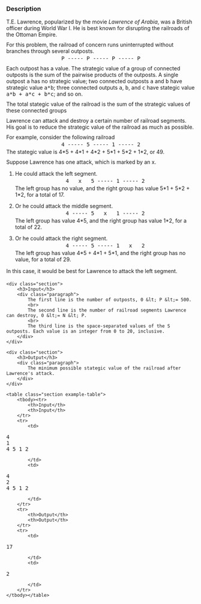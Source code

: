 <style>
	.center {
		margin-right: auto;
		margin-left: auto;
	}

	.center-text {
		text-align: center ! important;
	}

	.example-table {
		margin-top: 10px;
		text-align: left;
		width: 100%;
	}

	.example-table td {
		max-width: 0;
		word-wrap: break-word;
		vertical-align: top; 
	}

	.example-table .vertical-spacer {
		height: 5px;
	}

	.inline {
		display: inline;
	}

	.section {
		margin-top: 19px;
		margin-bottom:19px;
	}

	.section:first-child, .section:first-child > h3:first-child {
		margin-top: 0;
	}

	.paragraph {
		margin-top: 10px;
		margin-bottom: 10px;
		text-align: left;
	}

	.paragraph ul, .paragraph pre {
		margin-top: 3px;
		margin-bottom: 3px;
	}

	ul.padded > li, ol.padded > li {
		margin-bottom: 13px;
	}
	ul.padded > li:last-child, ol.padded > li:last-child {
		margin-bottom: 0;
	}

	pre {
		tab-size: 4;
	}

	.billboard {
		line-height: 1em;
		outline: solid 1px black;
	}
</style>

<div>
	<div class="section">
		<h3>Description</h3>
		<div class="paragraph">
			T.E. Lawrence, popularized by the movie <i>Lawrence of Arabia</i>, was a British officer during World War I. He is best known for disrupting the railroads of the Ottoman Empire.
		</div>
		<div class="paragraph">
			For this problem, the railroad of concern runs uninterrupted without branches through several outposts.
<pre class="center-text">P ----- P ----- P ----- P</pre>
		</div>
		<div class="paragraph">
			Each outpost has a value. The strategic value of a group of connected outposts is the sum of the pairwise products of the outposts. A single outpost <pre class="inline">a</pre> has no strategic value; two connected outposts <pre class="inline">a</pre> and <pre class="inline">b</pre> have strategic value <pre class="inline">a*b</pre>; three connected outputs <pre class="inline">a</pre>, <pre class="inline">b</pre>, and <pre class="inline">c</pre> have stategic value <pre class="inline">a*b + a*c + b*c</pre>; and so on.
		</div>
		<div class="paragraph">
			The total stategic value of the railroad is the sum of the strategic values of these connected groups
		</div>
		<div class="paragraph">
			Lawrence can attack and destroy a certain number of railroad segments. His goal is to reduce the strategic value of the railroad as much as possible.
		</div>
		<div class="paragraph">
			For example, consider the following railroad
<pre class="center-text">4 ----- 5 ----- 1 ----- 2</pre>
			The stategic value is 4*5 + 4*1 + 4*2 + 5*1 + 5*2 + 1*2, or 49.
		</div>
		<div class="paragraph">
			Suppose Lawrence has one attack, which is marked by an x.
			<ol class="padded"> 
				<li> 
					He could attack the left segment.
<pre class="center-text">4   x   5 ----- 1 ----- 2</pre>
					The left group has no value, and the right group has value 5*1 + 5*2 + 1*2, for a total of 17.
				</li>
				<li>
					Or he could attack the middle segment.
<pre class="center-text">4 ----- 5   x   1 ----- 2</pre>
					The left group has value 4*5, and the right group has value 1*2, for a total of 22.
				</li>
				<li>
					Or he could attack the right segment.
<pre class="center-text">4 ----- 5 ----- 1   x   2</pre>
					The left group has value 4*5 + 4*1 + 5*1, and the right group has no value, for a total of 29.
				</li>
			</ol>
		</div>
		<div class="paragraph">
			In this case, it would be best for Lawrence to attack the left segment.
		</div>
	</div>

	<div class="section">
		<h3>Input</h3>
		<div class="paragraph">
			The first line is the number of outposts, 0 &lt; P &lt;= 500.
			<br>
			The second line is the number of railroad segments Lawrence can destroy, 0 &lt;= N &lt; P. 
			<br>
			The third line is the space-separated values of the S outposts. Each value is an integer from 0 to 20, inclusive.
		</div>
	</div>

	<div class="section">
		<h3>Output</h3>
		<div class="paragraph">
			The minimum possible stategic value of the railroad after Lawrence's attack.
		</div>
	</div>

	<table class="section example-table">
		<tbody><tr>
			<th>Input</th>
			<th>Input</th>
		</tr>
		<tr>
			<td>
<pre>4
1
4 5 1 2</pre>
			</td>
			<td>
<pre>4
2
4 5 1 2</pre>
			</td>
		</tr>
		<tr>
			<th>Output</th>
			<th>Output</th>
		</tr>
		<tr>
			<td>
<pre>17</pre>
			</td>
			<td>
<pre>2</pre>
			</td>
		</tr>
	</tbody></table>
</div>